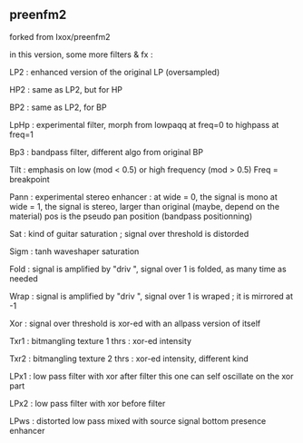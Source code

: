## preenfm2

forked from Ixox/preenfm2

in this version, some more filters & fx :

LP2  :
enhanced version of the original LP (oversampled)

HP2  :
same as LP2, but for HP

BP2  :
same as LP2, for BP

LpHp :
experimental filter, morph from lowpaqq at freq=0 to highpass at freq=1

Bp3  :
bandpass filter, different algo from original BP

Tilt :
emphasis on low (mod < 0.5)
or high frequency (mod > 0.5)
Freq = breakpoint

Pann :
experimental stereo enhancer : 
at wide = 0, the signal is mono
at wide = 1, the signal is stereo, larger than original (maybe, depend on the material)
pos is the pseudo pan position (bandpass positionning) 

Sat  :
kind of guitar saturation ; signal over threshold is distorded

Sigm :
tanh waveshaper saturation

Fold :
signal is amplified by "driv ", signal over 1 is folded, as many time as needed

Wrap :
signal is amplified by "driv ", signal over 1 is wraped ; it is mirrored at -1

Xor  :
signal over threshold is xor-ed with an allpass version of itself

Txr1 :
bitmangling texture 1
thrs : xor-ed intensity

Txr2 :
bitmangling texture 2 
thrs : xor-ed intensity, different kind

LPx1 :
low pass filter with xor after filter
this one can self oscillate on the xor part

LPx2 :
low pass filter with xor before filter

LPws :
distorted low pass mixed with source signal
bottom presence enhancer

